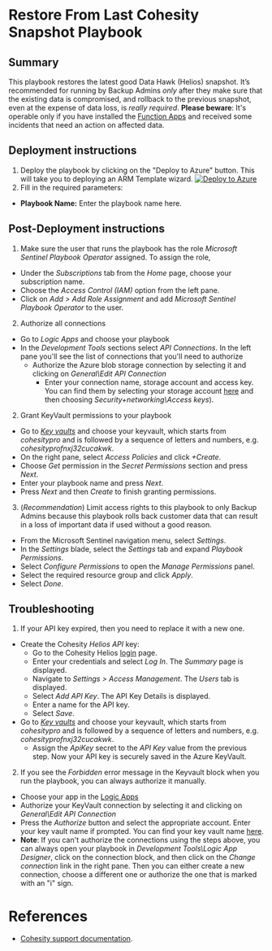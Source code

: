 # Restore From Last Cohesity Snapshot Playbook
## Summary
This playbook restores the latest good Data Hawk (Helios) snapshot. It’s recommended for running by Backup Admins _only_ after they make sure that the existing data is compromised, and rollback to the previous snapshot, even at the expense of data loss, is _really required_. __Please beware__: It's operable only if you have installed the [Function Apps](https://github.com/Azure/Azure-Sentinel/blob/master/Solutions/CohesitySecurity/Data%20Connectors/Helios2Sentinel/readme.md) and received some incidents that need an action on affected data.

## Deployment instructions
1. Deploy the playbook by clicking on the "Deploy to Azure" button. This will take you to deploying an ARM Template wizard.
[![Deploy to Azure](https://aka.ms/deploytoazurebutton)](https://portal.azure.com/#create/Microsoft.Template/uri/https%3A%2F%2Fraw.githubusercontent.com%2FAzure%2FAzure-Sentinel%2Fmaster%2FSolutions%2FCohesitySecurity%2FPlaybooks%2FCohesity_Restore_From_Last_Snapshot%2Fazuredeploy.json)
2. Fill in the required parameters:
* __Playbook Name:__ Enter the playbook name here.

## Post-Deployment instructions
1. Make sure the user that runs the playbook has the role _Microsoft Sentinel Playbook Operator_ assigned. To assign the role,
* Under the _Subscriptions_ tab from the _Home_ page, choose your subscription name.
* Choose the _Access Control (IAM)_ option from the left pane.
* Click on _Add > Add Role Assignment_ and add _Microsoft Sentinel Playbook Operator_ to the user.

2. Authorize all connections
* Go to _Logic Apps_ and choose your playbook
* In the _Development Tools_ sections select _API Connections_. In the left pane you'll see the list of connections that you'll need to authorize
  * Authorize the Azure blob storage connection by selecting it and clicking on _General\Edit API Connection_
    * Enter your connection name, storage account and access key. You can find them by selecting your storage account [here](https://portal.azure.com/#view/HubsExtension/BrowseResource/resourceType/Microsoft.Storage%2FStorageAccounts) and then choosing _Security+networking\Access keys_).

2. Grant KeyVault permissions to your playbook
* Go to _[Key vaults](https://portal.azure.com/#view/HubsExtension/BrowseResource/resourceType/Microsoft.KeyVault%2Fvaults)_ and choose your keyvault, which starts from _cohesitypro_ and is followed by a sequence of letters and numbers, e.g. _cohesityprofnxj32cucakwk_.
* On the right pane, select _Access Policies_ and click _+Create_.
* Choose _Get_ permission in the _Secret Permissions_ section and press _Next_.
* Enter your playbook name and press _Next_.
* Press _Next_ and then _Create_ to finish granting permissions.

3. (_Recommendation_) Limit access rights to this playbook to only Backup Admins because this playbook rolls back customer data that can result in a loss of important data if used without a good reason.
* From the Microsoft Sentinel navigation menu, select _Settings_.
* In the _Settings_ blade, select the _Settings_ tab and expand _Playbook Permissions_.
* Select _Configure Permissions_ to open the _Manage Permissions_ panel.
* Select the required resource group and click _Apply_.
* Select _Done_.

## Troubleshooting
1. If your API key expired, then you need to replace it with a new one.
* Create the Cohesity _Helios API_ key:
  * Go to the Cohesity Helios [login](https://helios.cohesity.com/#/login) page.
  * Enter your credentials and select _Log In_. The _Summary_ page is displayed.
  * Navigate to _Settings > Access Management_. The _Users_ tab is displayed.
  * Select _Add API Key_. The API Key Details is displayed.
  * Enter a name for the API key.
  * Select _Save_.
* Go to _[Key vaults](https://portal.azure.com/#view/HubsExtension/BrowseResource/resourceType/Microsoft.KeyVault%2Fvaults)_ and choose your keyvault, which starts from _cohesitypro_ and is followed by a sequence of letters and numbers, e.g. _cohesityprofnxj32cucakwk_.
  * Assign the _ApiKey_ secret to the _API Key_ value from the previous step. Now your API key is securely saved in the Azure KeyVault.
2. If you see the _Forbidden_ error message in the Keyvault block when you run the playbook, you can always authorize it manually.
* Choose your app in the [Logic Apps](https://portal.azure.com/#view/HubsExtension/BrowseResource/resourceType/Microsoft.Logic%2Fworkflows)
* Authorize your KeyVault connection by selecting it and clicking on _General\Edit API Connection_
* Press the _Authorize_ button and select the appropriate account. Enter your key vault name if prompted. You can find your key vault name [here](https://portal.azure.com/#view/HubsExtension/BrowseResource/resourceType/Microsoft.KeyVault%2Fvaults).
* **Note**: If you can't authorize the connections using the steps above, you can always open your playbook in _Development Tools\Logic App Designer_, click on the connection block, and then click on the _Change connection_ link in the right pane. Then you can either create a new connection, choose a different one or authorize the one that is marked with an "i" sign.

#  References
 - [Cohesity support documentation](https://docs.cohesity.com/ui/login?redirectPath=%2FHomePage%2FContent%2FTechGuides%2FTechnicalGuides.htm).
